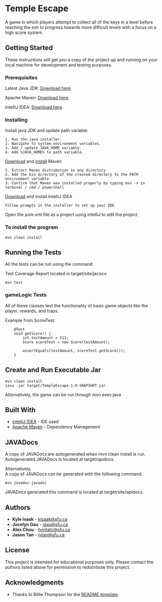 # Temple Escape

A game in which players attempt to collect all of the keys in a level
before reaching the exit to progress towards more difficult levels with a focus
on a high score system.

## Getting Started

These instructions will get you a copy of the project up and running on your local
machine for development and testing purposes.

### Prerequisites

Latest Java JDK: [Download here](https://www.oracle.com/java/technologies/javase-downloads.html).

Apache Maven: [Download here](https://maven.apache.org/download.cgi).

IntelliJ IDEA: [Download here](https://www.jetbrains.com/idea/).

### Installing

Install java JDK and update path variable.

```
1. Run the java installer.
2. Navigate to system environment variables.
3. Add / update JAVA_HOME variable.
4. Add %JAVA_HOME% to path variable.
```

[Download](https://maven.apache.org/download.cgi) and [install](https://maven.apache.org/install.html) Maven

```
1. Extract Maven distrubution in any directory
2. Add the bin directory of the created directory to the PATH environment variable
3. Confirm that Maven was installed properly by typing mvn -v in terminal / cmd / powershell
```

[Download](https://www.jetbrains.com/idea/) and install IntelliJ IDEA
```
Follow prompts in the installer to set up your IDE
```

Open the pom.xml file as a project using intelliJ to edit the project.

### To install the program
```
mvn clean install
```

## Running the Tests

All the tests can be run using the command.

Test Coverage Report located in target/site/jacoco

```
mvn test
```

### gameLogic Tests

All of these classes test the functionality of basic game objects like the player, rewards, and traps.

Example from ScoreTest:
```
    @Test
    void getScore() {
        int testAmount = 513;
        Score scoreTest = new Score(testAmount);

        assertEquals(testAmount, scoreTest.getScore());
    }
```

## Create and Run Executable Jar 
```
mvn clean install
java -jar target/TempleEscape-1.0-SNAPSHOT.jar
```
Alternatively, the game can be run through mvn exec:java
## Built With

* [IntelliJ IDEA](https://www.jetbrains.com/idea/) - IDE used
* [Apache Maven](https://maven.apache.org/) - Dependency Management

## JAVADocs
A copy of JAVADocs are autogenerated when mvn clean install is run.\
Autogenerated JAVADocs is located at target/apidocs.

Alternatively,\
A copy of JAVADocs can be generated with the following command.
```
mvn javadoc:javadoc
```
JAVADocs generated this command is located at target/site/apidocs.

## Authors

* **Kyle Isaak** - [kisaak@sfu.ca](mailto:kisaak@sfu.ca?subject=[Temple%20Runner])
* **Jocelyn Gau** - [jgau@sfu.ca](mailto:jgau@sfu.ca?subject=[Temple%20Runner])
* **Alex Chou** - [hontatc@sfu.ca](mailto:hontatc@sfu.ca?subject=[Temple%20Runner])
* **Jason Tan** - [jytan@sfu.ca](mailto:jytan@sfu.ca?subject=[Temple%20Runner])

## License

This project is intended for educational purposes only. Please contact the authors listed above for permission to redistribute this project.

## Acknowledgments

* Thanks to Billie Thompson for the
[README template](https://gist.github.com/PurpleBooth/109311bb0361f32d87a2#file-readme-template-md).


